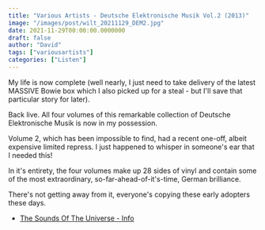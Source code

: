```yaml
---
title: "Various Artists - Deutsche Elektronische Musik Vol.2 (2013)"
image: "/images/post/wilt_20211129_DEM2.jpg"
date: 2021-11-29T00:00:00.0000000
draft: false
author: "David"
tags: ["variousartists"]
categories: ["Listen"]
---
```

My life is now complete (well nearly, I just need to take delivery of the latest MASSIVE Bowie box which I also picked up for a steal - but I'll save that particular story for later).

Back live. All four volumes of this remarkable collection of Deutsche Elektronische Musik is now in my possession.

Volume 2, which has been impossible to find, had a recent one-off, albeit expensive limited repress. I just happened to whisper in someone's ear that I needed this!

In it's entirety, the four volumes make up 28 sides of vinyl and contain some of the most extraordinary, so-far-ahead-of-it's-time, German brilliance.

There's not getting away from it, everyone's copying these early adopters these days.

- [The Sounds Of The Universe - Info](https://soundsoftheuniverse.com/sjr/product/deutsche-elektronische-musik-2-experimental-german-rock-and-electronic-music-1972-83)